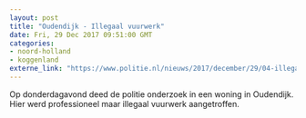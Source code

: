 ```yaml
---
layout: post
title: "Oudendijk - Illegaal vuurwerk"
date: Fri, 29 Dec 2017 09:51:00 GMT
categories: 
- noord-holland 
- koggenland 
externe_link: "https://www.politie.nl/nieuws/2017/december/29/04-illegaal-vuurwerk%5B2%5D.html"
---
```


Op donderdagavond deed de politie onderzoek in een woning in Oudendijk. Hier werd professioneel maar illegaal vuurwerk aangetroffen.
